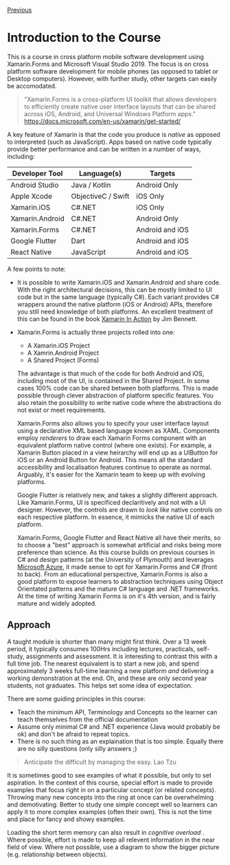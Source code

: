 [Previous](README.md)

# Introduction to the Course

This is a course in cross platform mobile software development using Xamarin.Forms and Microsoft Visual Studio 2019. The focus is on cross platform software development for mobile phones (as opposed to tablet or Desktop computers). However, with further study, other targets can easily be accomodated.

> "Xamarin.Forms is a cross-platform UI toolkit that allows developers to efficiently create native user interface layouts that can be shared across iOS, Android, and Universal Windows Platform apps." 
https://docs.microsoft.com/en-us/xamarin/get-started/

A key feature of Xamarin is that the code you produce is _native_ as opposed to interpreted (such as JavaScript). Apps based on native code typically provide better performance and can be written in a number of ways, including:

Developer Tool | Language(s) | Targets
---------------|-------------|--------
Android Studio | Java / Kotlin | Android Only
Apple Xcode | ObjectiveC / Swift | iOS Only
Xamarin.iOS | C#.NET | iOS Only
Xamarin.Android | C#.NET | Android Only
Xamarin.Forms | C#.NET | Android and iOS
Google Flutter | Dart | Android and iOS
React Native | JavaScript | Android and iOS

A few points to note:

- It is possible to write Xamarin.iOS and Xamarin.Android and share code. With the right architectural decisions, this can be mostly limited to UI code but in the same language (typically C#). Each variant provides C# wrappers around the native platform (iOS or Android) APIs, therefore you still need knowledge of both platforms. An excellent treatment of this can be found in the book [Xamarin In Action](https://www.manning.com/books/xamarin-in-action) by Jim Bennett.

- Xamarin.Forms is actually three projects rolled into one:
   - A Xamarin.iOS Project
   - A Xamrin.Android Project
   - A Shared Project (Forms)
   
   The advantage is that much of the code for both Android and iOS, including most of the UI, is contained in the Shared Project. In some cases 100% code can be shared between both platforms. This is made possible through clever abstraction of platform specific features. You also retain the possibility to write native code where the abstractions do not exist or meet requirements.
   
   Xamarin.Forms also allows you to specify your user interface layout using a declarative XML based language known as XAML. Components employ _renderers_ to draw each Xamarin Forms component with an equivalent platform native control (where one exists). For example, a Xamarin Button placed in a view heirarchy will end up as a UIButton for iOS or an Android Button for Android. This means all the standard accessibility and localisation features continue to operate as normal. Arguably, it's easier for the Xamarin team to keep up with evolving platforms.
   
   Google Flutter is relatively new, and takes a slightly different approach. Like Xamarin.Forms, UI is specificed declaritively and not with a UI designer. However, the controls are drawn to _look like_ native controls on each respective platform. In essence, it mimicks the native UI of each platform.
   
   Xamarin.Forms, Google Flutter and React Native all have their merits, so to choose a "best" approach is somewhat artificial and risks being more preference than science. As this course builds on previous courses in C# and design patterns (at the University of Plymouth) and leverages [Microsoft Azure](https://azure.microsoft.com/en-gb/), it made sense to opt for Xamarin.Forms and C# (front to back). From an educational perspective, Xamarin.Forms is also a good platform to expose learners to abstraction techniques using Object Orientated patterns and the mature C# language and .NET frameworks. At the time of writing Xamarin Forms is on it's 4th version, and is fairly mature and widely adopted.
   
## Approach
A taught module is shorter than many might first think. Over a 13 week period, it typically consumes 100Hrs including lectures, practicals, self-study, assignments and assessment. 
It is interesting to contrast this with a full time job. The nearest equivalent is to start a new job, and spend approximately 3 weeks full-time learning a new platform _and_ delivering a working demonstration at the end. Oh, and these are only second year students, not graduates. This helps set some idea of expectation.

There are some guiding principles in this course:

- Teach the minimum API, Terminology and Concepts so the learner can teach themselves from the official documentation
- Assume only minimal C# and .NET experience (Java would probably be ok) and don't be afraid to repeat topics.
- There is no such thing as an explaination that is too simple. Equally there are no silly questions (only silly answers ;)

> Anticipate the difficult by managing the easy. 
> Lao Tzu    

It is sometimes good to see examples of what it possible, but only to set aspiration. In the context of this course, special effort is made to provide examples that focus right in on a particular concept (or related concepts). Throwing many new concepts into the ring at once can be overwhelming and demotivating. Better to study one simple concept well so learners can  apply it to more complex examples (often their own). This is not the time and place for fancy and showy examples.

Loading the short term memory can also result in _cognitive overload_ . Where possible, effort is made to keep all relevent information in the near field of view. Where not possible, use a diagram to show the bigger picture (e.g. relationship between objects).




